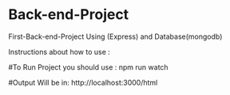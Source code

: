 # Back-end-Project
First-Back-end-Project Using (Express) and Database(mongodb)


Instructions about how to use : 

#To Run Project you should use :
npm run watch

#Output Will be in:
http://localhost:3000/html
